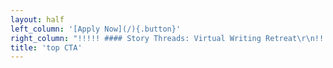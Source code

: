 ```yaml
---
layout: half
left_column: '[Apply Now](/){.button}'
right_column: "!!!!! #### Story Threads: Virtual Writing Retreat\r\n!!!!! ##### February 4-7, 2021\r\n!!!!! Application window opens: October 1, 2020\r\n!!!!! \r\n!!!!! Application window closes: November 1, 2020\r\n!!!!! \r\n!!!!! Chosen participants are notified: November 16, 2020\r\n!!!!! \r\n!!!!! Deposit due: December 1, 2020\r\n!!!!! \r\n!!!!! Final payment due: January 15, 2021\r\n!!!!! \r\n!!!!! First ten pages due: January 20, 2021\r\n!!!!! \r\n!!!!! **Editors**\r\n!!!!! \r\n!!!!! Jeni Chappelle\r\n!!!!! \r\n!!!!! Tiffany Grimes\r\n!!!!! \r\n!!!!! Carly Hayward\r\n!!!!! \r\n!!!!! Cost: $895\r\n"
title: 'top CTA'
---
```



